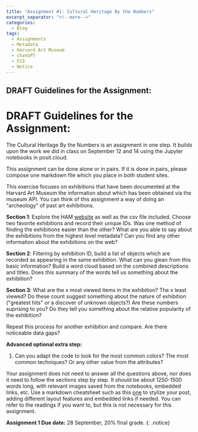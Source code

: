 ```yaml
---
title: "Assignment #1: Cultural Heritage By the Numbers"
excerpt_separator: "<!--more-->"
categories:
  - Blog
tags:
  - Assignments
  - Metadata
  - Harvard Art Museum
  - chatGPT
  - F23
  - Notice
---
```


## DRAFT Guidelines for the Assignment: 

# DRAFT Guidelines for the Assignment: 

The Cultural Heritage By the Numbers is an assignment in one step. It builds upon the work we did in class on September 12 and 14 using the Jupyter notebooks in posit.cloud. 

This assignment can be done alone or in pairs. If it is done in pairs, please compose one markdown file which you place in both student sites. 

This exercise focuses on exhibitions that have been documented at the Harvard Art Museum the information about which has been obtained via the museum API. You can think of this assignment a way of doing an "archeology" of past art exhibitions. 

**Section 1**: Explore the HAM [website](https://harvardartmuseums.org/) as well as the csv file included. Choose two favorite exhibitions and record their unique IDs. Was one method of finding the exhibitions easier than the other? What are you able to say about the exhibitions from the highest level metadata? Can you find any other information about the exhibitions on the web? 

**Section 2**: Filtering by exhibition ID, build a list of objects which are recorded as appearing in the same exhibition. What can you glean from this basic information? Build a word cloud based on the combined descriptions and titles. Does this summary of the words tell us something about the exhibition? 

**Section 3**: What are the x most viewed items in the exhibition? The x least viewed? Do these count suggest something about the nature of exhibition ("greatest hits" or a discover of unknown objects?) Are these numbers suprising to you? Do they tell you something about the relative popularity of the exhibition? 

Repeat this process for another exhibition and compare. Are there noticeable data gaps? 

**Advanced optional extra step:** 

1. Can you adapt the code to look for the most common colors? The most common techniques? Or any other value from the attributes? 


Your assignment does not need to answer all the questions above, nor does it need to follow the sections step by step.  It should be about 1250-1500 words long, with relevant images saved from the notebooks, embedded links, etc. Use a markdown cheatsheet such as this [one](https://www.markdownguide.org/cheat-sheet) to stylize your post, adding different layout features and embedded links if needed. You can refer to the readings if you want to, but this is not necessary for this assignment. 

**Assignment 1 Due date:** 28 September, 20% final grade.
{: .notice}
